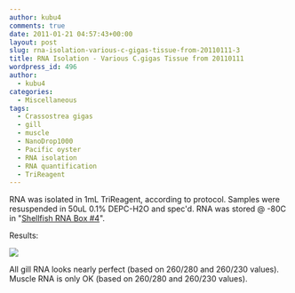 ```yaml
---
author: kubu4
comments: true
date: 2011-01-21 04:57:43+00:00
layout: post
slug: rna-isolation-various-c-gigas-tissue-from-20110111-3
title: RNA Isolation - Various C.gigas Tissue from 20110111
wordpress_id: 496
author:
  - kubu4
categories:
  - Miscellaneous
tags:
  - Crassostrea gigas
  - gill
  - muscle
  - NanoDrop1000
  - Pacific oyster
  - RNA isolation
  - RNA quantification
  - TriReagent
---
```


RNA was isolated in 1mL TriReagent, according to protocol. Samples were resuspended in 50uL 0.1% DEPC-H2O and spec'd. RNA was stored @ -80C in "[Shellfish RNA Box #4](https://spreadsheets0.google.com/ccc?hl=en&key=pwrSWt05L-jZMgZvrRwC8QA&hl=en#gid=3)".

Results:

![](https://eagle.fish.washington.edu/Arabidopsis/RNA%20Spec%20Readings/20110120%20RNA-01.JPG)

All gill RNA looks nearly perfect (based on 260/280 and 260/230 values). Muscle RNA is only OK (based on 260/280 and 260/230 values).
